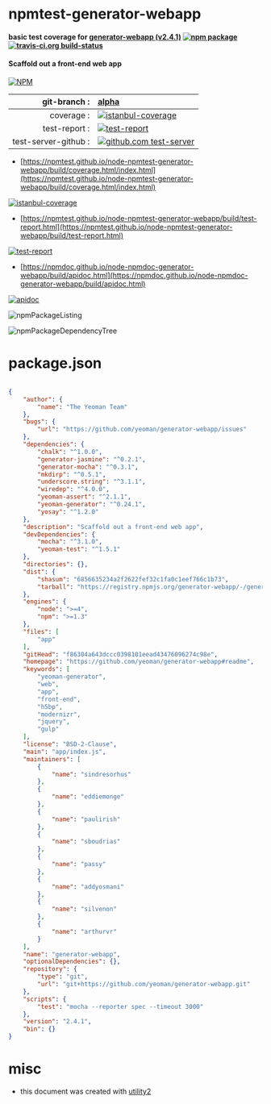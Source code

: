 # npmtest-generator-webapp

#### basic test coverage for  [generator-webapp (v2.4.1)](https://github.com/yeoman/generator-webapp#readme)  [![npm package](https://img.shields.io/npm/v/npmtest-generator-webapp.svg?style=flat-square)](https://www.npmjs.org/package/npmtest-generator-webapp) [![travis-ci.org build-status](https://api.travis-ci.org/npmtest/node-npmtest-generator-webapp.svg)](https://travis-ci.org/npmtest/node-npmtest-generator-webapp)

#### Scaffold out a front-end web app

[![NPM](https://nodei.co/npm/generator-webapp.png?downloads=true&downloadRank=true&stars=true)](https://www.npmjs.com/package/generator-webapp)

| git-branch : | [alpha](https://github.com/npmtest/node-npmtest-generator-webapp/tree/alpha)|
|--:|:--|
| coverage : | [![istanbul-coverage](https://npmtest.github.io/node-npmtest-generator-webapp/build/coverage.badge.svg)](https://npmtest.github.io/node-npmtest-generator-webapp/build/coverage.html/index.html)|
| test-report : | [![test-report](https://npmtest.github.io/node-npmtest-generator-webapp/build/test-report.badge.svg)](https://npmtest.github.io/node-npmtest-generator-webapp/build/test-report.html)|
| test-server-github : | [![github.com test-server](https://npmtest.github.io/node-npmtest-generator-webapp/GitHub-Mark-32px.png)](https://npmtest.github.io/node-npmtest-generator-webapp/build/app/index.html) | | build-artifacts : | [![build-artifacts](https://npmtest.github.io/node-npmtest-generator-webapp/glyphicons_144_folder_open.png)](https://github.com/npmtest/node-npmtest-generator-webapp/tree/gh-pages/build)|

- [https://npmtest.github.io/node-npmtest-generator-webapp/build/coverage.html/index.html](https://npmtest.github.io/node-npmtest-generator-webapp/build/coverage.html/index.html)

[![istanbul-coverage](https://npmtest.github.io/node-npmtest-generator-webapp/build/screenCapture.buildCi.browser.%252Ftmp%252Fbuild%252Fcoverage.lib.html.png)](https://npmtest.github.io/node-npmtest-generator-webapp/build/coverage.html/index.html)

- [https://npmtest.github.io/node-npmtest-generator-webapp/build/test-report.html](https://npmtest.github.io/node-npmtest-generator-webapp/build/test-report.html)

[![test-report](https://npmtest.github.io/node-npmtest-generator-webapp/build/screenCapture.buildCi.browser.%252Ftmp%252Fbuild%252Ftest-report.html.png)](https://npmtest.github.io/node-npmtest-generator-webapp/build/test-report.html)

- [https://npmdoc.github.io/node-npmdoc-generator-webapp/build/apidoc.html](https://npmdoc.github.io/node-npmdoc-generator-webapp/build/apidoc.html)

[![apidoc](https://npmdoc.github.io/node-npmdoc-generator-webapp/build/screenCapture.buildCi.browser.%252Ftmp%252Fbuild%252Fapidoc.html.png)](https://npmdoc.github.io/node-npmdoc-generator-webapp/build/apidoc.html)

![npmPackageListing](https://npmtest.github.io/node-npmtest-generator-webapp/build/screenCapture.npmPackageListing.svg)

![npmPackageDependencyTree](https://npmtest.github.io/node-npmtest-generator-webapp/build/screenCapture.npmPackageDependencyTree.svg)



# package.json

```json

{
    "author": {
        "name": "The Yeoman Team"
    },
    "bugs": {
        "url": "https://github.com/yeoman/generator-webapp/issues"
    },
    "dependencies": {
        "chalk": "^1.0.0",
        "generator-jasmine": "^0.2.1",
        "generator-mocha": "^0.3.1",
        "mkdirp": "^0.5.1",
        "underscore.string": "^3.1.1",
        "wiredep": "^4.0.0",
        "yeoman-assert": "^2.1.1",
        "yeoman-generator": "^0.24.1",
        "yosay": "^1.2.0"
    },
    "description": "Scaffold out a front-end web app",
    "devDependencies": {
        "mocha": "^3.1.0",
        "yeoman-test": "^1.5.1"
    },
    "directories": {},
    "dist": {
        "shasum": "6856635234a2f2622fef32c1fa0c1eef766c1b73",
        "tarball": "https://registry.npmjs.org/generator-webapp/-/generator-webapp-2.4.1.tgz"
    },
    "engines": {
        "node": ">=4",
        "npm": ">=1.3"
    },
    "files": [
        "app"
    ],
    "gitHead": "f86304a643dccc0398101eead43476096274c98e",
    "homepage": "https://github.com/yeoman/generator-webapp#readme",
    "keywords": [
        "yeoman-generator",
        "web",
        "app",
        "front-end",
        "h5bp",
        "modernizr",
        "jquery",
        "gulp"
    ],
    "license": "BSD-2-Clause",
    "main": "app/index.js",
    "maintainers": [
        {
            "name": "sindresorhus"
        },
        {
            "name": "eddiemonge"
        },
        {
            "name": "paulirish"
        },
        {
            "name": "sboudrias"
        },
        {
            "name": "passy"
        },
        {
            "name": "addyosmani"
        },
        {
            "name": "silvenon"
        },
        {
            "name": "arthurvr"
        }
    ],
    "name": "generator-webapp",
    "optionalDependencies": {},
    "repository": {
        "type": "git",
        "url": "git+https://github.com/yeoman/generator-webapp.git"
    },
    "scripts": {
        "test": "mocha --reporter spec --timeout 3000"
    },
    "version": "2.4.1",
    "bin": {}
}
```



# misc
- this document was created with [utility2](https://github.com/kaizhu256/node-utility2)
